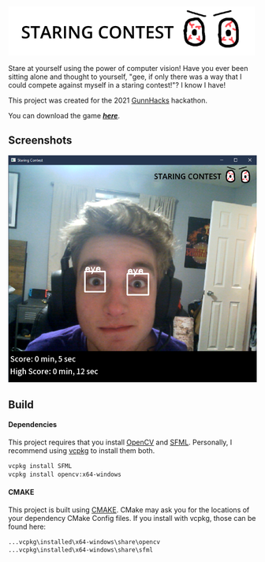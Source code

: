 ![Staring Contest](res/logoWhite.png "Staring Contest")

Stare at yourself using the power of computer vision! Have you ever been sitting alone and thought to yourself, "gee, if only there was a way that I could compete against myself in a staring contest!"? I know I have! 

This project was created for the 2021 [GunnHacks](https://www.gunnhacks.com/)
hackathon. 

You can download the game [***here***](https://github.com/TruuMoo/StaringContest/releases/tag/1.0).

## Screenshots
![](res/sc1.png)

## Build
#### Dependencies
This project requires that you install [OpenCV](https://opencv.org/) and [SFML](https://www.sfml-dev.org/).
Personally, I recommend using [vcpkg](https://github.com/Microsoft/vcpkg) to install them both.

```bash
vcpkg install SFML
vcpkg install opencv:x64-windows
```

#### CMAKE

This project is built using [CMAKE](https://cmake.org/).
CMake may ask you for the locations of your dependency CMake Config files. If you install with vcpkg, those can be found here:
```
...vcpkg\installed\x64-windows\share\opencv
...vcpkg\installed\x64-windows\share\sfml
```
